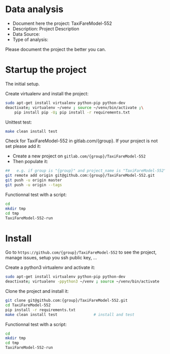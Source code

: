 # Data analysis
- Document here the project: TaxiFareModel-552
- Description: Project Description
- Data Source:
- Type of analysis:

Please document the project the better you can.

# Startup the project

The initial setup.

Create virtualenv and install the project:
```bash
sudo apt-get install virtualenv python-pip python-dev
deactivate; virtualenv ~/venv ; source ~/venv/bin/activate ;\
    pip install pip -U; pip install -r requirements.txt
```

Unittest test:
```bash
make clean install test
```

Check for TaxiFareModel-552 in gitlab.com/{group}.
If your project is not set please add it:

- Create a new project on `gitlab.com/{group}/TaxiFareModel-552`
- Then populate it:

```bash
##   e.g. if group is "{group}" and project_name is "TaxiFareModel-552"
git remote add origin git@github.com:{group}/TaxiFareModel-552.git
git push -u origin master
git push -u origin --tags
```

Functionnal test with a script:

```bash
cd
mkdir tmp
cd tmp
TaxiFareModel-552-run
```

# Install

Go to `https://github.com/{group}/TaxiFareModel-552` to see the project, manage issues,
setup you ssh public key, ...

Create a python3 virtualenv and activate it:

```bash
sudo apt-get install virtualenv python-pip python-dev
deactivate; virtualenv -ppython3 ~/venv ; source ~/venv/bin/activate
```

Clone the project and install it:

```bash
git clone git@github.com:{group}/TaxiFareModel-552.git
cd TaxiFareModel-552
pip install -r requirements.txt
make clean install test                # install and test
```
Functionnal test with a script:

```bash
cd
mkdir tmp
cd tmp
TaxiFareModel-552-run
```
